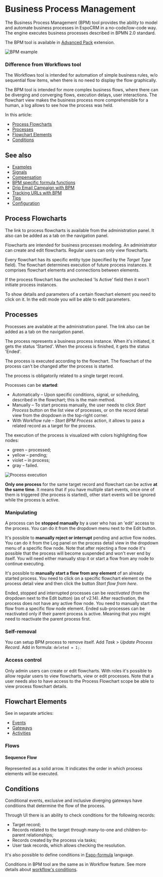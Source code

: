 # Business Process Management

The Business Process Management (BPM) tool provides the ability to model and automate business processes in EspoCRM in a no-code/low-code way. The engine executes business processes described in BPMN 2.0 standard.

The BPM tool is available in [Advanced Pack](https://www.espocrm.com/extensions/advanced-pack/) extension.

![BPM example](../_static/images/administration/bpm/bpm-1.png)

### Difference from Workflows tool

The Workflows tool is intended for automation of simple business rules, w/o sequential flow items, when there is no need to display the flow graphically.

The BPM tool is intended for more complex business flows, where there can be diverging and converging flows, execution delays, user interactions. The flowchart view makes the business process more comprehensible for a human, a log allows to see how the process was held.

In this article:

* [Process Flowcharts](#process-flowcharts)
* [Processes](#processes)
* [Flowchart Elements](#flowchart-elements)
* [Conditions](#conditions)

## See also
* [Examples](bpm-examples.md)
* [Signals](bpm-signals.md)
* [Compensation](bpm-compensation.md)
* [BPM specific formula functions](bpm-formula.md)
* [Drip Email Campaign with BPM](bpm-drip-email-campaign.md)
* [Tracking URLs with BPM](bpm-tracking-urls.md)
* [Tips](bpm-tips.md)
* [Configuration](bpm-configuration.md)

## Process Flowcharts

The link to process flowcharts is available from the administration panel. It also can be added as a tab on the navigation panel.

Flowcharts are intended for business processes modeling. An administrator can create and edit flowcharts. Regular users can only view flowcharts.

Every flowchart has its specific entity type (specified by the *Target Type* field). The flowchart determines execution of future process instances. It comprises flowchart elements and connections between elements.

If the process flowchart has the unchecked 'Is Active' field then it won't initiate process instances.

To show details and parameters of a certain flowchart element you need to click on it. In the edit mode you will be able to edit parameters.

## Processes

Processes are available at the administration panel. The link also can be added as a tab on the navigation panel.

The process represents a business process instance. When it's initiated, it gets the status 'Started'. When the process is finished, it gets the status 'Ended'. 

The process is executed according to the flowchart. The flowchart of the process can't be changed after the process is started.

The process is obligatorily related to a single target record.

Processes can be **started**:

* Automatically – Upon specific conditions, signal, or scheduling, described in the flowchart; this is the main method.
* Manually – To start process manually, the user needs to click *Start Process* button on the list view of processes, or on the record detail view from the dropdown in the top-right corner.
* With Workflow rule – *Start BPM Process* action, it allows to pass a related record as a target for the process.

The execution of the process is visualized with colors highlighting flow nodes:

* green – processed;
* yellow – pending;
* violet – in process;
* gray – failed.

![Process execution](../_static/images/administration/bpm/process-execution.png)

**Only one process** for the same target record and flowchart can be active **at the same time**. It means that if you have multiple start events, once one of them is triggered (the process is started), other start events will be ignored while the process is active. 

### Manipulating

A process can be **stopped manually** by a user who has an 'edit' access to the process. You can do it from the dropdown menu next to the Edit button.

It's possible to **manually reject or interrupt** pending and active flow nodes. You can do it from the Log panel on the process detail view in the dropdown menu of a specific flow node. Note that after rejecting a flow node it's possible that the process will become suspended and won't ever end by itself. You will need either manually stop it or start a flow from any node to continue executing.

It's possible to **manually start a flow from any element** of an already started process. You need to click on a specific flowchart element on the process detail view and then click the button *Start flow from here*.

Ended, stopped and interrupted processes can be *reactivated* (from the dropdown next to the Edit button) (as of v2.14). After reactivation, the process does not have any active flow node. You need to manually start the flow from a specific flow node element. Ended sub-processes can be reactivated only if their parent process is active. Meaning that you might need to reactivate the parent process first.

### Self-removal

You can setup BPM process to remove itself. Add *Task* > *Update Process Record*. Add in formula: `deleted = 1;`.

### Access control

Only admin users can create or edit flowcharts. With roles it's possible to allow regular users to view flowcharts, view or edit processes. Note that a user needs also to have access to the Process Flowchart scope be able to view process flowchart details. 

## Flowchart Elements

See in separate articles:

* [Events](bpm-events.md)
* [Gateways](bpm-gateways.md)
* [Activities](bpm-activities.md)

### Flows

#### Sequence Flow

Represented as a solid arrow. It indicates the order in which process elements will be executed.

## Conditions

Conditional events, exclusive and inclusive diverging gateways have conditions that determine the flow of the process.

Through UI there is an ability to check conditions for the following records:

* Target record;
* Records related to the target through many-to-one and children-to-parent relationships;
* Records created by the process via tasks;
* User task records, which allows checking the resolution.

It's also possible to define conditions in [Espo-formula](formula.md) language.

Conditions in BPM tool are the same as in Workflow feature. See more details about [workflow's conditions](workflows.md#conditions).

